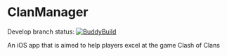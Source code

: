 # ClanManager

Develop branch status:
[![BuddyBuild](https://dashboard.buddybuild.com/api/statusImage?appID=5879f9377457550100e35017&branch=develop&build=latest)](https://dashboard.buddybuild.com/apps/5879f9377457550100e35017/build/latest?branch=develop)

An iOS app that is aimed to help players excel at the game Clash of Clans

